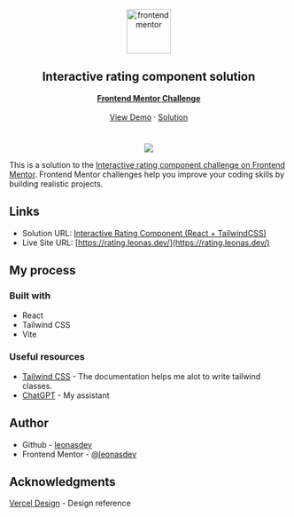 <div id="top"></div>

<div align="center">

  <img src="https://www.frontendmentor.io/static/images/logo-mobile.svg" alt="frontendmentor" width="80">

  <h2 align="center">Interactive rating component solution</h2>
  <p align="center">
    <a href="https://www.frontendmentor.io/challenges/interactive-rating-component-koxpeBUmI"><strong>Frontend Mentor Challenge</strong></a>
    <br />
    <br />
    <a href="https://rating.leonas.dev/">View Demo</a>
    ·
    <a href="https://www.frontendmentor.io/solutions/interactive-rating-component-react-tailwindcss-9BN519AAPJ" target="_blank">Solution</a>
  </p>
</div>

#

<div align="center">
  <img src="https://user-images.githubusercontent.com/39915562/223152227-09e966cd-0712-4bdb-a9dc-1ee696d6519f.png">
</div>

This is a solution to the [Interactive rating component challenge on Frontend Mentor](https://www.frontendmentor.io/challenges/interactive-rating-component-koxpeBUmI). Frontend Mentor challenges help you improve your coding skills by building realistic projects. 

## Links
- Solution URL: [Interactive Rating Component (React + TailwindCSS)](https://www.frontendmentor.io/solutions/interactive-rating-component-react-tailwindcss-9BN519AAPJ)
- Live Site URL: [https://rating.leonas.dev/](https://rating.leonas.dev/)

## My process

### Built with

- React
- Tailwind CSS
- Vite

### Useful resources
- [Tailwind CSS](https://tailwindcss.com/) - The documentation helps me alot to write tailwind classes.
- [ChatGPT](https://chat.openai.com/chat) - My assistant

## Author

- Github - [leonasdev](https://github.com/leonasdev/)
- Frontend Mentor - [@leonasdev](https://www.frontendmentor.io/profile/leonasdev)

## Acknowledgments
[Vercel Design](https://vercel.com/design/) - Design reference

